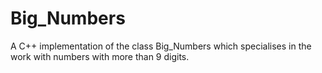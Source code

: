 # Big_Numbers
A C++ implementation of the class Big_Numbers which specialises in the work with numbers with more than 9 digits.
